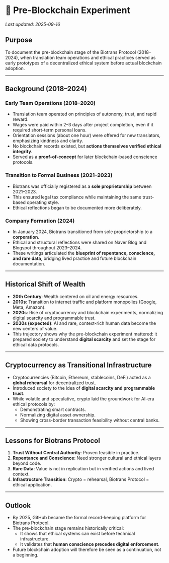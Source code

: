 # 🔗 Pre-Blockchain Experiment  
*Last updated: 2025-09-16*

## Purpose
To document the pre-blockchain stage of the Biotrans Protocol (2018–2024), when translation team operations and ethical practices served as early prototypes of a decentralized ethical system before actual blockchain adoption.

---

## Background (2018–2024)

### Early Team Operations (2018–2020)
- Translation team operated on principles of autonomy, trust, and rapid reward.  
- Wages were paid within 2–3 days after project completion, even if it required short-term personal loans.  
- Orientation sessions (about one hour) were offered for new translators, emphasizing kindness and clarity.  
- No blockchain records existed, but **actions themselves verified ethical integrity**.  
- Served as a **proof-of-concept** for later blockchain-based conscience protocols.  

### Transition to Formal Business (2021–2023)
- Biotrans was officially registered as a **sole proprietorship** between 2021–2023.  
- This ensured legal tax compliance while maintaining the same trust-based operating style.  
- Ethical reflections began to be documented more deliberately.  

### Company Formation (2024)
- In January 2024, Biotrans transitioned from sole proprietorship to a **corporation**.  
- Ethical and structural reflections were shared on Naver Blog and Blogspot throughout 2023–2024.  
- These writings articulated the **blueprint of repentance, conscience, and rare data**, bridging lived practice and future blockchain documentation.  

---

## Historical Shift of Wealth
- **20th Century**: Wealth centered on oil and energy resources.  
- **2010s**: Transition to internet traffic and platform monopolies (Google, Meta, Amazon).  
- **2020s**: Rise of cryptocurrency and blockchain experiments, normalizing digital scarcity and programmable trust.  
- **2030s (expected)**: AI and rare, context-rich human data become the new centers of value.  
- This trajectory shows why the pre-blockchain experiment mattered: it prepared society to understand **digital scarcity** and set the stage for ethical data protocols.  

---

## Cryptocurrency as Transitional Infrastructure
- Cryptocurrencies (Bitcoin, Ethereum, stablecoins, DeFi) acted as a **global rehearsal** for decentralized trust.  
- Introduced society to the idea of **digital scarcity and programmable trust**.  
- While volatile and speculative, crypto laid the groundwork for AI-era ethical protocols by:  
  - Demonstrating smart contracts.  
  - Normalizing digital asset ownership.  
  - Showing cross-border transaction feasibility without central banks.  

---

## Lessons for Biotrans Protocol
1. **Trust Without Central Authority**: Proven feasible in practice.  
2. **Repentance and Conscience**: Need stronger cultural and ethical layers beyond code.  
3. **Rare Data**: Value is not in replication but in verified actions and lived context.  
4. **Infrastructure Transition**: Crypto = rehearsal, Biotrans Protocol = ethical application.  

---

## Outlook
- By 2025, GitHub became the formal record-keeping platform for Biotrans Protocol.  
- The pre-blockchain stage remains historically critical:  
  - It shows that ethical systems can exist before technical infrastructure.  
  - It validates that **human conscience precedes digital enforcement**.  
- Future blockchain adoption will therefore be seen as a continuation, not a beginning.
